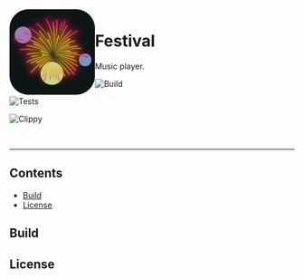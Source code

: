 <img src="images/icon/512.png" align="left" width="30%"/>

# Festival
Music player.

![Build](https://github.com/hinto-janai/test/actions/workflows/build.yml/badge.svg)

![Tests](https://github.com/hinto-janai/test/actions/workflows/tests.yml/badge.svg)

![Clippy](https://github.com/hinto-janai/test/actions/workflows/clippy.yml/badge.svg)

<br clear="left"/>

---

## Contents
* [Build](#Build)
* [License](#License)

## Build
## License
